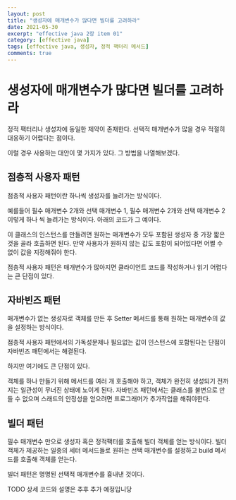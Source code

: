 ```yaml
---
layout: post
title: "생성자에 매개변수가 많다면 빌더를 고려하라"
date: 2021-05-30
excerpt: "effective java 2장 item 01"
category: [effective java]
tags: [effective java, 생성자, 정적 팩터리 메서드]
comments: true
---
```

# 생성자에 매개변수가 많다면 빌더를 고려하라

정적 팩터리나 생성자에 동일한 제약이 존재한다. 선택적 매개변수가 많을 경우 적절히 대응하기 어렵다는 점이다.

이럴 경우 사용하는 대안이 몇 가지가 있다. 그 방법을 나열해보겠다.

## 점층적 사용자 패턴

점층적 사용자 패턴이란 하나씩 생성자를 늘려가는 방식이다.

예를들어 필수 매개변수 2개와 선택 매개변수 1, 필수 매개변수 2개와 선택 매개변수 2 이렇게 하나 씩 늘려가는 방식이다.
아래의 코드가 그 예이다.

이 클래스의 인스턴스를 만들려면 원하는 매개변수가 모두 포함된 생성자 중 가장 짧은 것을 골라 호출하면 된다.
만약 사용자가 원하지 않는 값도 포함이 되어있다면 어쩔 수 없이 값을 지정해줘야 한다.

점층적 사용자 패턴은 매개변수가 많아지면 클라이언트 코드를 작성하거나 읽기 어렵다는 큰 단점이 있다.

## 자바빈즈 패턴
   매개변수가 없는 생성자로 객체를 만든 후 Setter 메서드를 통해 원하는 매개변수의 값을 설정하는 방식이다.

점층적 사용자 패턴에서의 가독성문제나 필요없는 값이 인스턴스에 포함된다는 단점이 자바빈즈 패턴에서는 해결된다.

하지만 여기에도 큰 단점이 있다.

객체를 하나 만들기 위해 메서드를 여러 개 호출해야 하고, 객체가 완전히 생성되기 전까지는 일관성이 무너진 상태에 노이게 된다.
자바빈즈 패턴에서는 클래스를 불변으로 만들 수 없으며 스래드의 안정성을 얻으려면 프로그래머가 추가작업을 해줘야한다.

## 빌더 패턴
   필수 매개변수 만으로 생성자 혹은 정적팩터를 호출해 빌더 객체를 얻는 방식이다.
   빌더 객체가 제공하는 일종의 세터 메서드들로 원하는 선택 매개변수를 설정하고 build 메서드를 호출해 객체를 얻는다.

빌더 패턴은 명명된 선택적 매개변수를 흉내낸 것이다.

TODO 상세 코드와 설명은 추후 추가 예정입니당
